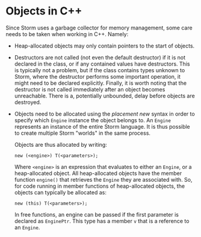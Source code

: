 Objects in C++
==============

Since Storm uses a garbage collector for memory management, some care needs to be taken when working
in C++. Namely:

- Heap-allocated objects may only contain pointers to the start of objects.

- Destructors are not called (not even the default destructor) if it is not declared in the class,
  or if any contained values have destructors. This is typically not a problem, but if the class
  contains types unknown to Storm, where the destructor performs some important operation, it might
  need to be declared explicitly. Finally, it is worth noting that the destructor is not called
  immediately after an object becomes unreachable. There is a, potentially unbounded, delay before
  objects are destroyed.

- Objects need to be allocated using the *placement new* syntax in order to specify which `Engine`
  instance the object belongs to. An `Engine` represents an instance of the entire Storm language.
  It is thus possible to create multiple Storm "worlds" in the same process.

  Objects are thus allocated by writing:

  ```
  new (<engine>) T(<parameters>);
  ```

  Where `<engine>` is an expression that evaluates to either an `Engine`, or a heap-allocated
  object. All heap-allocated objects have the member function `engine()` that retrieves the `Engine`
  they are associated with. So, for code running in member functions of heap-allocated objects, the
  objects can typically be allocated as:

  ```
  new (this) T(<parameters>);
  ```

  In free functions, an engine can be passed if the first parameter is declared as `EnginePtr`. This
  type has a member `v` that is a reference to an `Engine`.
